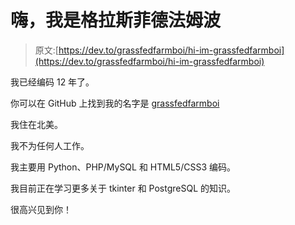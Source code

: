 # 嗨，我是格拉斯菲德法姆波

> 原文:[https://dev.to/grassfedfarmboi/hi-im-grassfedfarmboi](https://dev.to/grassfedfarmboi/hi-im-grassfedfarmboi)

我已经编码 12 年了。

你可以在 GitHub 上找到我的名字是 [grassfedfarmboi](https://github.com/grassfedfarmboi)

我住在北美。

我不为任何人工作。

我主要用 Python、PHP/MySQL 和 HTML5/CSS3 编码。

我目前正在学习更多关于 tkinter 和 PostgreSQL 的知识。

很高兴见到你！